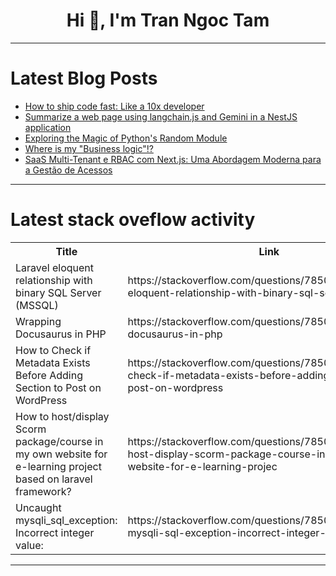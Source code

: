 <h1 align="center">Hi 👋, I'm Tran Ngoc Tam</h1>

---

# Latest Blog Posts 
<!-- BLOG-POST-LIST:START -->
- [How to ship code fast: Like a 10x developer](https://dev.to/tecnosam/how-to-ship-code-fast-like-a-10x-developer-42an)
- [Summarize a web page using langchain.js and Gemini in a NestJS application](https://dev.to/railsstudent/summarize-a-web-page-using-langchainjs-and-gemini-in-a-nestjs-application-4fjo)
- [Exploring the Magic of Python&#39;s Random Module](https://dev.to/alvisonhunter/exploring-the-magic-of-pythons-random-module-3i74)
- [Where is my &quot;Business logic&quot;!?](https://dev.to/gulshan/where-is-my-business-logic-5gpn)
- [SaaS Multi-Tenant e RBAC com Next.js: Uma Abordagem Moderna para a Gestão de Acessos](https://dev.to/julianoalvescode/saas-multi-tenant-e-rbac-com-nextjs-uma-abordagem-moderna-para-a-gestao-de-acessos-2g2f)
<!-- BLOG-POST-LIST:END -->

---

# Latest stack oveflow activity
<table>
  <tr><th>Title</th><th>Link</th></tr>
  <!-- STACKOVERFLOW:START --><tr><td>Laravel eloquent relationship with binary SQL Server &lpar;MSSQL&rpar;</td><td>https://stackoverflow.com/questions/78500882/laravel-eloquent-relationship-with-binary-sql-server-mssql</td></tr><tr><td>Wrapping Docusaurus in PHP</td><td>https://stackoverflow.com/questions/78500802/wrapping-docusaurus-in-php</td></tr><tr><td>How to Check if Metadata Exists Before Adding Section to Post on WordPress</td><td>https://stackoverflow.com/questions/78500549/how-to-check-if-metadata-exists-before-adding-section-to-post-on-wordpress</td></tr><tr><td>How to host/display Scorm package/course in my own website for e-learning project based on laravel framework?</td><td>https://stackoverflow.com/questions/78500510/how-to-host-display-scorm-package-course-in-my-own-website-for-e-learning-projec</td></tr><tr><td>Uncaught mysqli_sql_exception: Incorrect integer value:</td><td>https://stackoverflow.com/questions/78500161/uncaught-mysqli-sql-exception-incorrect-integer-value</td></tr><!-- STACKOVERFLOW:END -->
</table>

---


